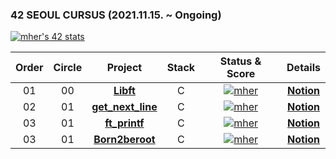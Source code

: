 ### 42 SEOUL CURSUS (2021.11.15. ~ Ongoing)
[![mher's 42 stats](https://badge42.herokuapp.com/api/stats/mher)](https://github.com/JaeSeoKim/badge42)


 |Order|Circle|Project|Stack|Status & Score|Details|
 |:---:|:---:|:---:|:---:|:---:|:---:|
 |01|00|[**Libft**](https://github.com/hermin9804/42Cursus/tree/main/libft)|C|[![mher](https://badge42.herokuapp.com/api/project/mher/Libft)](https://github.com/JaeSeoKim/badge42)|[**Notion**](https://iodized-sailfish-b0c.notion.site/Libft-1-bdca90fc42f946e0a4b75c399ace73d8)|
 |02|01|[**get_next_line**](https://github.com/hermin9804/42Cursus/tree/main/get_next_line)|C|[![mher](https://badge42.herokuapp.com/api/project/mher/get_next_line)](https://github.com/JaeSeoKim/badge42)|[**Notion**](https://iodized-sailfish-b0c.notion.site/get-next-line-1-926d59c2dd0d4a9383e3641e7b99ea0a)|
 |03|01|[**ft_printf**](https://github.com/hermin9804/42Cursus/tree/main/ft_printf)|C|[![mher](https://badge42.herokuapp.com/api/project/mher/ft_printf)](https://github.com/JaeSeoKim/badge42)|[**Notion**](https://iodized-sailfish-b0c.notion.site/ft_printf-1-c35259b638a64a6ea3ce285b30d6ebc8)|
|03|01|[**Born2beroot**](https://github.com/hermin9804/42Cursus/tree/main/Born2beroot)|C|[![mher](https://badge42.herokuapp.com/api/project/mher/Born2beroot)](https://github.com/JaeSeoKim/badge42)|[**Notion**](https://iodized-sailfish-b0c.notion.site/Born2beroot-b890cfe216f84b549d68a9fec5cf89e9)|
